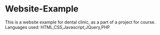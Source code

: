 # Website-Example
This is a website example for dental clinic, as a part of a project for course.
Languages used: HTML,CSS,Javascript,JQuery,PHP
